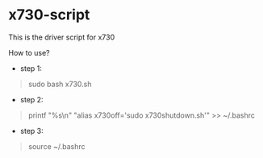 # x730-script
This is the driver script for x730

How to use?

* step 1:
> sudo bash x730.sh

* step 2:

> printf "%s\\n" "alias x730off='sudo x730shutdown.sh'" >> ~/.bashrc

* step 3:
> source ~/.bashrc

